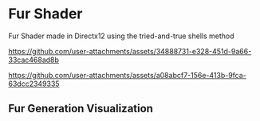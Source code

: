 # Fur Shader

Fur Shader made in Directx12 using the tried-and-true shells method

https://github.com/user-attachments/assets/34888731-e328-451d-9a66-33cac468ad8b

https://github.com/user-attachments/assets/a08abcf7-156e-413b-9fca-63dcc2349335


## Fur Generation Visualization
